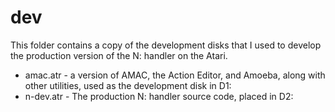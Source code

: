 dev
===

This folder contains a copy of the development disks that I used to develop the production version of the N: handler on the Atari.

* amac.atr - a version of AMAC, the Action Editor, and Amoeba, along with other utilities, used as the development disk in D1:
* n-dev.atr - The production N: handler source code, placed in D2:

